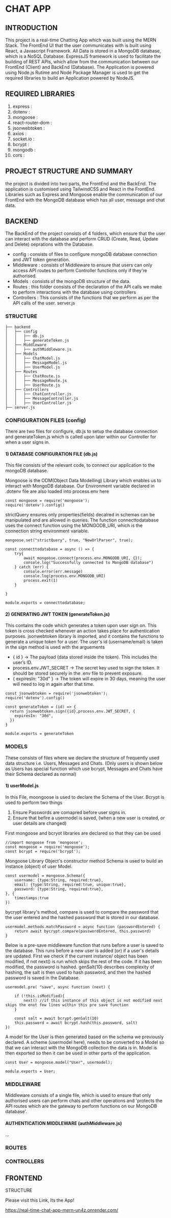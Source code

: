 # CHAT APP

## INTRODUCTION
This project is a real-time Chatting App which was built using the MERN Stack. The FrontEnd UI that the user communicates with is built using React, a Javascript Framework. All Data is stored in a MongoDB database, which is a NoSQL Database. ExpressJS framework is used to facilitate the building of REST APIs, which allow from the communication between our FrontEnd (Client) and BackEnd (Database). The Application is powered using Node.js Rutime and Node Package Manager is used to get the required libraries to build an Application powered by NodeJS.

## REQUIRED LIBRARIES
1. express : 
2. dotenv : 
3. mongoose : 
4. react-router-dom : 
5. jsonwebtoken : 
6. axios : 
7. socket.io : 
8. bcrypt : 
9. mongodb : 
10. cors : 

## PROJECT STRUCTURE AND SUMMARY
the project is divided into two parts, the FrontEnd and the BackEnd. The application is customised using TailwindCSS and React in the FrontEnd. Libraries such as Express and Mongoose enable the communication of our FrontEnd with the MongoDB database which has all user, message and chat data. 

## BACKEND 
The BackEnd of the project consists of 4 folders, which ensure that the user can interact with the database and perform CRUD (Create, Read, Update and Delete) oeprations with the Database.
- config : consists of files to configure mongoDB database connection and JWT token generation.
- Middleware : consists of Middleware to ensure that users can only access API routes to perform Controller functions only if they're authorised.
- Models : consists of the mongoDB structure of the data.
- Routes : this folder consists of the declaration of the API calls we make to perform interactions with the database using controllers
- Controllers : This consists of the functions that we perform as per the API calls of the user.
server.js

### STRUCTURE

```
├── backend
│   ├── config
│   │   ├── db.js
│   │   ├── generateToken.js
│   ├── Middleware
│   │   ├── authMiddleware.js
│   ├── Models
│   │   ├── ChatModel.js
│   │   ├── MessageModel.js
│   │   ├── UserModel.js
│   ├── Routes
│   │   ├── ChatRoute.js
│   │   ├── MessageRoute.js
│   │   ├── UserRoute.js
│   ├── Controllers
│   │   ├── ChatController.js
│   │   ├── MessageController.js
│   │   ├── UserController.js
├── server.js

```
### CONFIGURATION FILES (config)

There are two files for configure, db.js to setup the database connection and generateToken.js which is called upon later within our Controller for when a user signs in.

#### 1) DATABASE CONFIGURATION FILE (db.js)
This file consists of the relevant code, to connect our application to the mongoDB database.

Mongoose is the ODM(Object Data Modelling) Library which enables us to interact with MongoDB database. Our Environment variable declared in .dotenv file are also loaded into process.env here
```
const mongoose = require('mongoose');
require('dotenv').config()
```

strictQuery ensures only properties(fields) decalred in schemas can be manipulated and are allowed in queries.
The function connecttodatabase uses the connect function using the MONGODB_URI, which is the connection string environment variable.

```
mongoose.set("strictQuery", true, "NewUrlParser", true);

const connecttodatabase = async () => {
    try{
        await mongoose.connect(process.env.MONGODB_URI, {});
        console.log("Successfully connected to MongoDB database")
    } catch (err) {
        console.error(err.message)
        console.log(process.env.MONGODB_URI)
        process.exit(1)
    }
    
}

module.exports = connecttodatabase;
```

#### 2) GENERATING JWT TOKEN (generateToken.js)
This contains the code which generates a token upon user sign on. This token is cross checked whenever an action takes place for authentication purposes.
jsonwebtoken library is imported, and it contains the functions to generate a unique token for a user. The user's id (username/email) is taken in the sign method is used with the arguements
- { id } → The payload (data stored inside the token). This includes the user’s ID.
- process.env.JWT_SECRET → The secret key used to sign the token. It should be stored securely in the .env file to prevent exposure.
- { expiresIn: "30d" } → The token will expire in 30 days, meaning the user will need to log in again after that time.

```
const jsonwebtoken = require('jsonwebtoken');
require('dotenv').config()

const generateToken = (id) => {
  return jsonwebtoken.sign({id},process.env.JWT_SECRET, {
    expiresIn: "30d",
  })
}

module.exports = generateToken
```

### MODELS 

These consists of files where we declare the structure of frequently used data structure i.e. Users, Messages and Chats.
(Only users is shown below as Users has special function which use bcrypt, Messages and Chats have their Schema declared as normal)

#### 1) userModel.js

In this File, moongoose is used to declare the Schema of the User. Bcrypt is used to perform two things
1. Ensure Passwords are comapred before user signs in.
2. Ensure that befire a usermodel is saved, (when a new user is created, or user details are changed)

First mongoose and bcryot libraries are declared so that they can be used
```
//import mongoose from 'mongoose';
const mongoose = require('mongoose');
const bcrypt = require('bcrypt');
```

Mongoose Library Object's constructor method Schema is used to build an instance (object) of user Model.
```
const usermodel = mongoose.Schema({
    username: {type:String, required:true},
    email: {type:String, required:true, unique:true},
    password: {type:String, required:true},
}, {
    timestamps:true
})
```

bycrypt library's method, compare is used to compare the password that the user entered and the hashed password that is stored in our database.
```
usermodel.methods.matchPassword = async function (passwordEntered) {
    return await bycrypt.compare(passwordEntered, this.password)
}
```

Below is a pre-save middleware function that runs before a user is saved to the database. This runs before a new user is added (or) if a user's details are updated.
First we check if the current instance/ object has been modified, if not next() is run which skips the rest of the code.
If it has been modified, the password is hashed.
genSalt(10) describes complexity of hashing, the salt is then used to hash password, and then the hashed password is saved in the Database.
```
usermodel.pre( "save", async function (next) {

    if (!this.isModified){
        next() //if this instance of this object is not modified next skips the enxt few lines within this pre save function
    }

    const salt = await bcrypt.genSalt(10)
    this.password = await bcrypt.hash(this.password, salt)
})
```
A model for the User is then generated based on the schema we previously declared. A scheme (usermodel here), needs to be converted to a Model so that we can interact with the MongoDB collection the data is in. Model is then exported so then it can be used in other parts of the application.
```
const User = mongoose.model("User", usermodel);

module.exports = User;
```

### MIDDLEWARE
Middleware consists of a single file, which is used to ensure that only authorised users can perform chats and other operations and 'protects the API routes which are the gateway to perform functions on our MongoDB database'.

#### AUTHENTICATION MIDDLEWARE (authMiddleware.js)
...

### ROUTES

### CONTROLLERS


## FRONTEND

STRUCTURE


Please visit this Link, Its the App! 

https://real-time-chat-app-mern-un4z.onrender.com/ 



